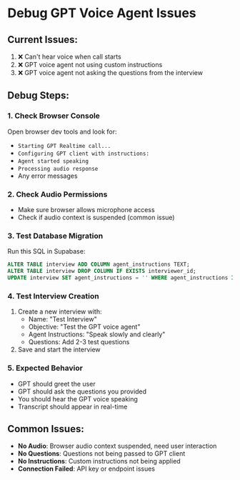 # Debug GPT Voice Agent Issues

## Current Issues:
1. ❌ Can't hear voice when call starts
2. ❌ GPT voice agent not using custom instructions
3. ❌ GPT voice agent not asking the questions from the interview

## Debug Steps:

### 1. Check Browser Console
Open browser dev tools and look for:
- `Starting GPT Realtime call...`
- `Configuring GPT client with instructions:`
- `Agent started speaking`
- `Processing audio response`
- Any error messages

### 2. Check Audio Permissions
- Make sure browser allows microphone access
- Check if audio context is suspended (common issue)

### 3. Test Database Migration
Run this SQL in Supabase:
```sql
ALTER TABLE interview ADD COLUMN agent_instructions TEXT;
ALTER TABLE interview DROP COLUMN IF EXISTS interviewer_id;
UPDATE interview SET agent_instructions = '' WHERE agent_instructions IS NULL;
```

### 4. Test Interview Creation
1. Create a new interview with:
   - Name: "Test Interview"
   - Objective: "Test the GPT voice agent"
   - Agent Instructions: "Speak slowly and clearly"
   - Questions: Add 2-3 test questions
2. Save and start the interview

### 5. Expected Behavior
- GPT should greet the user
- GPT should ask the questions you provided
- You should hear the GPT voice speaking
- Transcript should appear in real-time

## Common Issues:
- **No Audio**: Browser audio context suspended, need user interaction
- **No Questions**: Questions not being passed to GPT client
- **No Instructions**: Custom instructions not being applied
- **Connection Failed**: API key or endpoint issues
